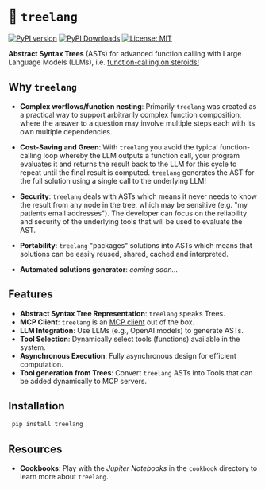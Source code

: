# 🌲 `treelang`
[![PyPI version](https://badge.fury.io/py/treelang.svg)](https://pypi.org/project/treelang/)
[![PyPI Downloads](https://static.pepy.tech/badge/treelang)](https://pepy.tech/projects/treelang)
[![License: MIT](https://img.shields.io/badge/License-MIT-yellow.svg)](https://opensource.org/licenses/MIT)

**Abstract Syntax Trees** (ASTs) for advanced function calling with Large Language Models (LLMs), i.e. <ins>function-calling on steroids!</ins>


## Why `treelang`

- **Complex worflows/function nesting**: Primarily `treelang` was created as a practical way to support arbitrarily complex function composition, where the answer to a question may involve multiple steps each with its own multiple dependencies.

- **Cost-Saving and Green**: With `treelang` you avoid the typical function-calling loop whereby the LLM outputs a function call, your program evaluates it and returns the result back to the LLM for this cycle to repeat until the final result is computed. `treelang` generates the AST for the full solution using a single call to the underlying LLM!

- **Security**: `treelang` deals with ASTs which means it never needs to know the result from any node in the tree, which may be sensitive (e.g. "my patients email addresses"). The developer can focus on the reliability and security of the underlying tools that will be used to evaluate the AST. 

- **Portability**: `treelang` "packages" solutions into ASTs which means that solutions can be easily reused, shared, cached and interpreted.

- **Automated solutions generator**: *coming soon...*


## Features

- **Abstract Syntax Tree Representation**: `treelang` speaks Trees.
- **MCP Client**: `treelang` is an [MCP client](https://modelcontextprotocol.io/introduction) out of the box. 
- **LLM Integration**: Use LLMs (e.g., OpenAI models) to generate ASTs.
- **Tool Selection**: Dynamically select tools (functions) available in the system.
- **Asynchronous Execution**: Fully asynchronous design for efficient computation.
- **Tool generation from Trees**: Convert `treelang` ASTs into Tools that can be added dynamically to MCP servers.

## Installation

  ```bash
   pip install treelang
  ```


## Resources

- **Cookbooks**: Play with the *Jupiter Notebooks* in the `cookbook` directory to learn more about `treelang`.  